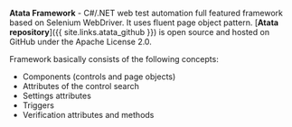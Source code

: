 **Atata Framework** - C#/.NET web test automation full featured framework based on Selenium WebDriver. It uses fluent page object pattern. [**Atata repository**]({{ site.links.atata_github }}) is open source and hosted on GitHub under the Apache License 2.0.

Framework basically consists of the following concepts:

- Components (controls and page objects)
- Attributes of the control search
- Settings attributes
- Triggers
- Verification attributes and methods